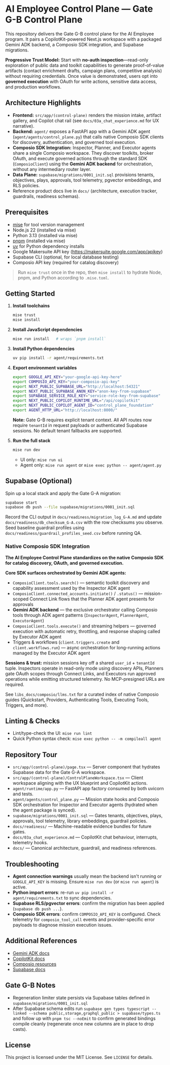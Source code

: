 # AI Employee Control Plane — Gate G-B Control Plane

This repository delivers the Gate G-B control plane for the AI Employee program. It pairs a CopilotKit-powered Next.js workspace with a packaged Gemini ADK backend, a Composio SDK integration, and Supabase migrations.

**Progressive Trust Model:** Start with **no-auth inspection**—read-only exploration of public data and toolkit capabilities to generate proof-of-value artifacts (contact enrichment drafts, campaign plans, competitive analysis) without requiring credentials. Once value is demonstrated, users opt into **governed execution** with OAuth for write actions, sensitive data access, and production workflows.

## Architecture Highlights

- **Frontend:** `src/app/(control-plane)` renders the mission intake, artifact gallery, and Copilot chat rail (see `docs/03a_chat_experience.md` for UX narrative).
- **Backend:** `agent/` exposes a FastAPI app with a Gemini ADK agent (`agent/agents/control_plane.py`) that calls native Composio SDK clients for discovery, authentication, and governed tool execution.
- **Composio SDK Integration:** Inspector, Planner, and Executor agents share a single Composio workspace. They discover toolkits, broker OAuth, and execute governed actions through the standard SDK (`ComposioClient`) using the **Gemini ADK backend** for orchestration, without any intermediary router layer.
- **Data Plane:** `supabase/migrations/0001_init.sql` provisions tenants, objectives, plays, approvals, tool telemetry, pgvector embeddings, and RLS policies.
- Reference product docs live in `docs/` (architecture, execution tracker, guardrails, readiness schemas).

## Prerequisites

- [mise](https://mise.jdx.dev/) for tool version management
- Node.js 22 (installed via mise)
- Python 3.13 (installed via mise)
- [pnpm](https://pnpm.io/) (installed via mise)
- [uv](https://github.com/astral-sh/uv) for Python dependency installs
- Google Makersuite API key (https://makersuite.google.com/app/apikey)
- Supabase CLI (optional, for local database testing)
- Composio API key (required for catalog discovery)

> Run `mise trust` once in the repo, then `mise install` to hydrate Node, pnpm, and Python according to `.mise.toml`.

## Getting Started

1. **Install toolchains**

   ```bash
   mise trust
   mise install
   ```

2. **Install JavaScript dependencies**

   ```bash
   mise run install   # wraps `pnpm install`
   ```

3. **Install Python dependencies**

   ```bash
   uv pip install -r agent/requirements.txt
   ```

4. **Export environment variables**

   ```bash
   export GOOGLE_API_KEY="your-google-api-key-here"
   export COMPOSIO_API_KEY="your-composio-api-key"
   export NEXT_PUBLIC_SUPABASE_URL="http://localhost:54321"
   export NEXT_PUBLIC_SUPABASE_ANON_KEY="anon-key-from-supabase"
   export SUPABASE_SERVICE_ROLE_KEY="service-role-key-from-supabase"
   export NEXT_PUBLIC_COPILOT_RUNTIME_URL="/api/copilotkit"
   export NEXT_PUBLIC_COPILOT_AGENT_ID="control_plane_foundation"
   export AGENT_HTTP_URL="http://localhost:8000/"
   ```

   **Note:** Gate G-B requires explicit tenant context. All API routes now require `tenantId` in request payloads or authenticated Supabase sessions. No default tenant fallbacks are supported.

5. **Run the full stack**

   ```bash
   mise run dev
   ```

   - UI only: `mise run ui`
   - Agent only: `mise run agent` or `mise exec python -- agent/agent.py`

## Supabase (Optional)

Spin up a local stack and apply the Gate G-A migration:

```bash
supabase start
supabase db push --file supabase/migrations/0001_init.sql
```

Record the CLI output in `docs/readiness/migration_log_G-A.md` and update
`docs/readiness/db_checksum_G-A.csv` with the row checksums you observe. Seed
baseline guardrail profiles using `docs/readiness/guardrail_profiles_seed.csv`
before running QA.

### Native Composio SDK Integration

**The AI Employee Control Plane standardizes on the native Composio SDK for catalog discovery, OAuth, and governed execution.**

**Core SDK surfaces orchestrated by Gemini ADK agents:**
- `ComposioClient.tools.search()` — semantic toolkit discovery and capability assessment used by the Inspector ADK agent
- `ComposioClient.connected_accounts.initiate()` / `.status()` — mission-scoped Connect Link flows that the Planner ADK agent presents for approvals
- **Gemini ADK backend** — the exclusive orchestrator calling Composio tools through ADK agent patterns (`InspectorAgent`, `PlannerAgent`, `ExecutorAgent`)
- `ComposioClient.tools.execute()` and streaming helpers — governed execution with automatic retry, throttling, and response shaping called by Executor ADK agent
- Triggers & workflows (`client.triggers.create` and `client.workflows.run`) — async orchestration for long-running actions managed by the Executor ADK agent

**Sessions & trust:** mission sessions key off a shared `user_id` + `tenantId` tuple. Inspectors operate in read-only mode using discovery APIs, Planners gate OAuth scopes through Connect Links, and Executors run approved operations while emitting structured telemetry. No MCP-presigned URLs are required.

See `libs_docs/composio/llms.txt` for a curated index of native Composio guides (Quickstart, Providers, Authenticating Tools, Executing Tools, Triggers, and more).

## Linting & Checks

- Lint/type-check the UI: `mise run lint`
- Quick Python syntax check: `mise exec python -- -m compileall agent`

## Repository Tour

- `src/app/(control-plane)/page.tsx` — Server component that hydrates Supabase data for the Gate G-A workspace.
- `src/app/(control-plane)/ControlPlaneWorkspace.tsx` — Client workspace aligning with the UX blueprint and CopilotKit actions.
- `agent/runtime/app.py` — FastAPI app factory consumed by both uvicorn and tests.
- `agent/agents/control_plane.py` — Mission state hooks and Composio SDK orchestration for Inspector and Executor agents (hydrated when the agent package is synced).
- `supabase/migrations/0001_init.sql` — Gates tenants, objectives, plays, approvals, tool telemetry, library embeddings, guardrail policies.
- `docs/readiness/` — Machine-readable evidence bundles for future gates.
- `docs/03a_chat_experience.md` — CopilotKit chat behaviour, interrupts, telemetry hooks.
- `docs/` — Canonical architecture, guardrail, and readiness references.

## Troubleshooting

- **Agent connection warnings** usually mean the backend isn't running or `GOOGLE_API_KEY` is missing. Ensure `mise run dev` (or `mise run agent`) is active.
- **Python import errors**: re-run `uv pip install -r agent/requirements.txt` to sync dependencies.
- **Supabase RLS/pgvector errors**: confirm the migration has been applied (`supabase db push ...`).
- **Composio SDK errors**: confirm `COMPOSIO_API_KEY` is configured. Check telemetry for `composio_tool_call` events and provider-specific error payloads to diagnose mission execution issues.

## Additional References

- [Gemini ADK docs](https://google.github.io/adk-docs/)
- [CopilotKit docs](https://docs.copilotkit.ai/)
- [Composio resources](https://composio.dev/)
- [Supabase docs](https://supabase.com/docs)

## Gate G-B Notes

- Regeneration limiter state persists via Supabase tables defined in `supabase/migrations/0001_init.sql`
- After Supabase schema edits run `supabase gen types typescript --linked --schema public,storage,graphql_public > supabase/types.ts` and follow up with `pnpm tsc --noEmit` to confirm generated bindings compile cleanly (regenerate once new columns are in place to drop casts).

## License

This project is licensed under the MIT License. See `LICENSE` for details.
